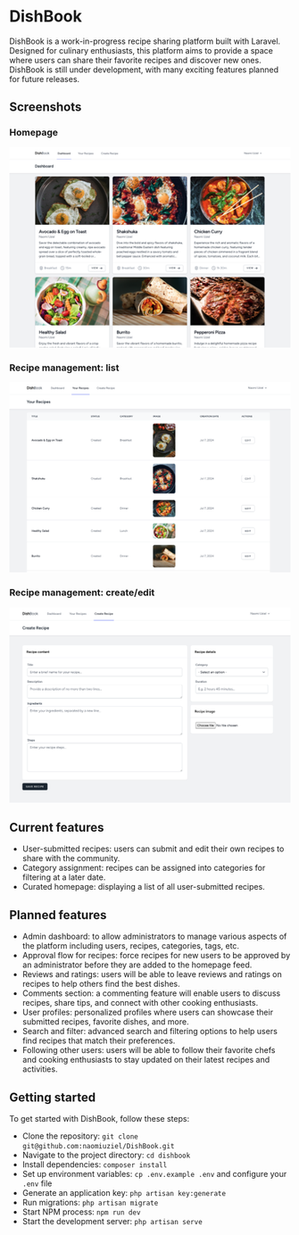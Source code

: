 # DishBook

DishBook is a work-in-progress recipe sharing platform built with Laravel. Designed for culinary enthusiasts, this platform aims to provide a space where users can share their favorite recipes and discover new ones. DishBook is still under development, with many exciting features planned for future releases.

## Screenshots

### Homepage

<img src="screenshots/home.png" />

### Recipe management: list

<img src="screenshots/list.png" />

### Recipe management: create/edit

<img src="screenshots/create.png" />

## Current features

-   User-submitted recipes: users can submit and edit their own recipes to share with the community.
-   Category assignment: recipes can be assigned into categories for filtering at a later date.
-   Curated homepage: displaying a list of all user-submitted recipes.

## Planned features

-   Admin dashboard: to allow administrators to manage various aspects of the platform including users, recipes, categories, tags, etc.
-   Approval flow for recipes: force recipes for new users to be approved by an administrator before they are added to the homepage feed.
-   Reviews and ratings: users will be able to leave reviews and ratings on recipes to help others find the best dishes.
-   Comments section: a commenting feature will enable users to discuss recipes, share tips, and connect with other cooking enthusiasts.
-   User profiles: personalized profiles where users can showcase their submitted recipes, favorite dishes, and more.
-   Search and filter: advanced search and filtering options to help users find recipes that match their preferences.
-   Following other users: users will be able to follow their favorite chefs and cooking enthusiasts to stay updated on their latest recipes and activities.

## Getting started

To get started with DishBook, follow these steps:

-   Clone the repository: `git clone git@github.com:naomiuziel/DishBook.git`
-   Navigate to the project directory: `cd dishbook`
-   Install dependencies: `composer install`
-   Set up environment variables: `cp .env.example .env` and configure your `.env` file
-   Generate an application key: `php artisan key:generate`
-   Run migrations: `php artisan migrate`
-   Start NPM process: `npm run dev`
-   Start the development server: `php artisan serve`
